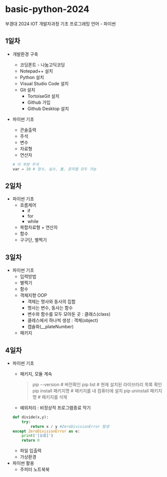# basic-python-2024
부경대 2024 IOT 개발자과정 기초 프로그래밍 언어 - 파이썬

## 1일차
- 개발환경 구축 
    - 코딩폰트 - 나눔고딕코딩
    - Notepad++ 설치
    - Python 설치
    - Visual Studio Code 설치
    - Git 설치
        - TortoiseGit 설치
        - Github 가입
        - Github Desktop 설치

- 파이썬 기초
    - 콘솔출력
    - 주석
    - 변수
    - 자료형
    - 연산자

    ```python
    # 이 부분 주석
    var = 10 # 정수, 실수, 불, 문자열 모두 가능    
    ```

## 2일차
- 파이썬 기초
    - 흐름제어
        - if
        - for
        - while
    - 복합자료형 + 연산자
    - 함수
    - 구구단, 별찍기

## 3일차
- 파이썬 기초
    - 입력방법
    - 별찍기
    - 함수
    - 객체지향 OOP
        - 객체는 명사와 동사의 집합
        - 명사는 변수, 동사는 함수
        - 변수와 함수를 모두 모아둔 곳 : 클래스(class)
        - 클레스에서 하나씩 생성 : 객체(object)
        - 캡슐화(__plateNumber)
    - 패키지
    
## 4일차
- 파이썬 기초
    - 패키지, 모듈 계속
        > pip --version # 버전확인
        > pip list # 현재 설치된 라이브러리 목록 확인
        > pip install 패키지명 # 패키지를 내 컴퓨터에 설치
        > pip uninstall 패키지명 # 패키지를 삭제

    - 예외처리 : 비정상적 프로그램종료 막기
    ```python
    def divide(x,y):
        try:
            return x / y #ZeroDivisionError 발생
    except ZeroDivisionError as e:
        print('[오류]')
        return 0
    ```
    - 파일 입출력
    - 가상환경
- 파이썬 활용
    - 주피터 노트북북